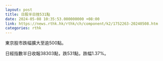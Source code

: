 ```yaml
---
layout: post
title: 日股半日挫531點
date: 2024-05-08 10:35:53.000000000 +08:00
link: https://news.rthk.hk/rthk/ch/component/k2/1752263-20240508.htm
categories: rthk
---
```


東京股市跌幅擴大至逾500點。

日經指數半日收報38303點，跌531點，跌幅1.37%。
